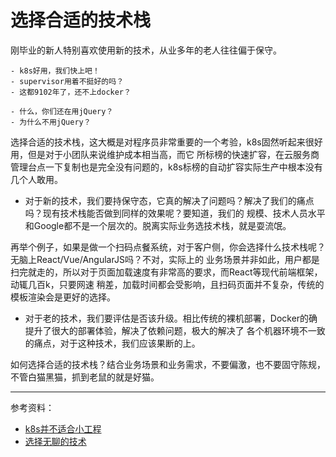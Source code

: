 # 选择合适的技术栈

刚毕业的新人特别喜欢使用新的技术，从业多年的老人往往偏于保守。

```
- k8s好用，我们快上吧！
- supervisor用着不挺好的吗？
- 这都9102年了，还不上docker？

- 什么，你们还在用jQuery？
- 为什么不用jQuery？
```

选择合适的技术栈，这大概是对程序员非常重要的一个考验，k8s固然听起来很好用，但是对于小团队来说维护成本相当高，而它
所标榜的快速扩容，在云服务商管理台点一下复制也是完全没有问题的，k8s标榜的自动扩容实际生产中根本没有几个人敢用。

- 对于新的技术，我们要持保守态，它真的解决了问题吗？解决了我们的痛点吗？现有技术栈能否做到同样的效果呢？要知道，我们的
规模、技术人员水平和Google都不是一个层次的。脱离实际业务选技术栈，就是耍流氓。

再举个例子，如果是做一个扫码点餐系统，对于客户侧，你会选择什么技术栈呢？无脑上React/Vue/AngularJS吗？不对，实际上的
业务场景并非如此，用户都是扫完就走的，所以对于页面加载速度有非常高的要求，而React等现代前端框架，动辄几百k，只要网速
稍差，加载时间都会受影响，且扫码页面并不复杂，传统的模板渲染会是更好的选择。

- 对于老的技术，我们要评估是否该升级。相比传统的裸机部署，Docker的确提升了很大的部署体验，解决了依赖问题，极大的解决了
各个机器环境不一致的痛点，对于这种技术，我们应该果断的上。

如何选择合适的技术栈？结合业务场景和业务需求，不要偏激，也不要固守陈规，不管白猫黑猫，抓到老鼠的就是好猫。

---

参考资料：

- [k8s并不适合小工程](http://carlosrdrz.es/kubernetes-for-small-projects/)
- [选择无聊的技术](https://boringtechnology.club/)

